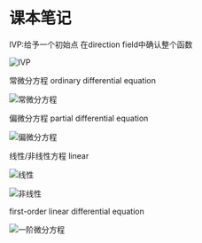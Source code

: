 # 课本笔记

IVP:给予一个初始点 在direction field中确认整个函数

![IVP](C:\Users\21207\Desktop\编程\Github\Study-ZJUI-Spring-2025\Math285\picture\课本\IVP.png)



常微分方程 ordinary differential equation

![常微分方程](C:\Users\21207\Desktop\编程\Github\Study-ZJUI-Spring-2025\Math285\picture\课本\常微分方程.png)

偏微分方程 partial differential equation

![偏微分方程](C:\Users\21207\Desktop\编程\Github\Study-ZJUI-Spring-2025\Math285\picture\课本\偏微分方程.png)

线性/非线性方程 linear

![线性](C:\Users\21207\Desktop\编程\Github\Study-ZJUI-Spring-2025\Math285\picture\课本\线性.png)

![非线性](C:\Users\21207\Desktop\编程\Github\Study-ZJUI-Spring-2025\Math285\picture\课本\非线性.png)

 first-order linear differential equation

![一阶微分方程](C:\Users\21207\Desktop\编程\Github\Study-ZJUI-Spring-2025\Math285\picture\课本\一阶微分方程.png)

